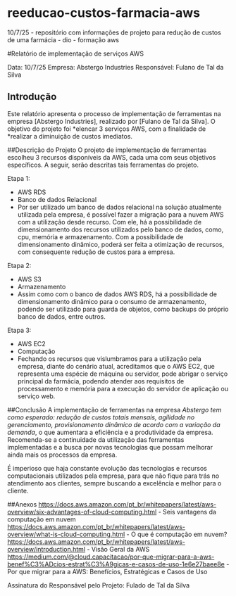# reeducao-custos-farmacia-aws
10/7/25 - repositório com informações de projeto para redução de custos de uma farmácia - dio - formação aws

#Relatório de implementação de serviços AWS

Data: 10/7/25
Empresa: Abstergo Industries 
Responsável: Fulano de Tal da Silva

## Introdução
Este relatório apresenta o processo de implementação de ferramentas na empresa [Abstergo Industries], realizado por [Fulano de Tal da Silva].  O objetivo do projeto foi *elencar 3 serviços AWS, com a finalidade de *realizar a diminuição de custos imediatos.

##Descrição do Projeto
O projeto de implementação de ferramentas escolheu 3 recursos disponíveis da AWS, cada uma com seus objetivos específicos. A seguir, serão descritas tais ferramentas do projeto.

Etapa 1:
- AWS RDS
- Banco de dados Relacional
- Por ser utilizado um banco de dados relacional na solução atualmente utilizada pela empresa, é possível fazer a migração para a nuvem AWS com a utilização desde recurso. Com ele, há a possibilidade de dimensionamento dos recursos utilizados pelo banco de dados, como, cpu, memória e armazenamento. Com a possibilidade de dimensionamento dinâmico, poderá ser feita a otimização de recursos, com consequente redução de custos para a empresa.

Etapa 2:
- AWS S3
- Armazenamento
- Assim como com o banco de dados AWS RDS, há a possibilidade de dimensionamento dinâmico para o consumo de armazenamento, podendo ser utilizado para guarda de objetos, como backups do próprio banco de dados, entre outros. 

Etapa 3:
- AWS EC2
- Computação
- Fechando os recursos que vislumbramos para a utilização pela empresa, diante do cenário atual, acreditamos que o AWS EC2, que representa uma espécie de máquina ou servidor, pode abrigar o serviço principal da farmácia, podendo atender aos requisitos de processamento e memória para a execução do servidor de aplicação ou serviço web. 

##Conclusão
A implementação de ferramentas na empresa *Abstergo tem como esperado: redução de custos totais mensais, agilidade no gerenciamento, provisionamento dinâmico de acordo com a variação da demanda*, o que aumentara a eficiência e a produtividade da empresa. Recomenda-se a continuidade da utilização das ferramentas implementadas e a busca por novas tecnologias que possam melhorar ainda mais os processos da empresa.

É imperioso que haja constante evolução das tecnologias e recursos computacionais utilizados pela empresa, para que não fique para trás no atendimento aos clientes, sempre buscando a excelência e melhor para o cliente.

##Anexos
https://docs.aws.amazon.com/pt_br/whitepapers/latest/aws-overview/six-advantages-of-cloud-computing.html - Seis vantagens da computação em nuvem
https://docs.aws.amazon.com/pt_br/whitepapers/latest/aws-overview/what-is-cloud-computing.html - O que é computação em nuvem?
https://docs.aws.amazon.com/pt_br/whitepapers/latest/aws-overview/introduction.html - Visão Geral da AWS
https://medium.com/@cloud.capacitacao/por-que-migrar-para-a-aws-benef%C3%ADcios-estrat%C3%A9gicas-e-casos-de-uso-1e6e27baee8e - Por que migrar para a AWS: Benefícios, Estratégicas e Casos de Uso

Assinatura do Responsável pelo Projeto:
Fulado de Tal da Silva
